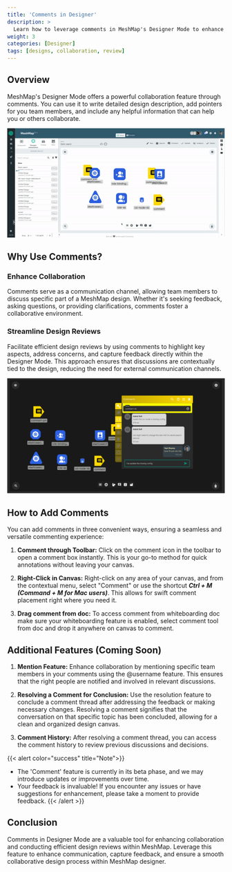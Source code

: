 ```yaml
---
title: 'Comments in Designer'
description: >
  Learn how to leverage comments in MeshMap's Designer Mode to enhance collaboration and streamline design reviews.
weight: 3
categories: [Designer]
tags: [designs, collaboration, review]
---
```


## Overview

MeshMap's Designer Mode offers a powerful collaboration feature through comments. You can use it to write detailed design description, add pointers for you team members, and include any helpful information that can help you or others collaborate.

![Conversation inside comments in designer](./comments-conversation.gif)

## Why Use Comments?

### Enhance Collaboration

Comments serve as a communication channel, allowing team members to discuss specific part of a MeshMap design. Whether it's seeking feedback, asking questions, or providing clarifications, comments foster a collaborative environment.

### Streamline Design Reviews

Facilitate efficient design reviews by using comments to highlight key aspects, address concerns, and capture feedback directly within the Designer Mode. This approach ensures that discussions are contextually tied to the design, reducing the need for external communication channels.

<img src="./conversation-screenshot.png" alt="Design review inside comments in designer" width="1000"/>

## How to Add Comments

You can add comments in three convenient ways, ensuring a seamless and versatile commenting experience:

1. **Comment through Toolbar:**
   Click on the comment icon in the toolbar to open a comment box instantly. This is your go-to method for quick annotations without leaving your canvas.

2. **Right-Click in Canvas:**
   Right-click on any area of your canvas, and from the contextual menu, select "Comment" or use the shortcut ***Ctrl + M (Command + M for Mac users)***. This allows for swift comment placement right where you need it.

3. **Drag comment from doc:**
   To access comment from whiteboarding doc make sure your whiteboarding feature is enabled, select comment tool from doc and drop it anywhere on canvas to comment.

## Additional Features (Coming Soon)

1. **Mention Feature:**
   Enhance collaboration by mentioning specific team members in your comments using the @username feature. This ensures that the right people are notified and involved in relevant discussions.

2. **Resolving a Comment for Conclusion:**
   Use the resolution feature to conclude a comment thread after addressing the feedback or making necessary changes. Resolving a comment signifies that the conversation on that specific topic has been concluded, allowing for a clean and organized design canvas.

3. **Comment History:**
   After resolving a comment thread, you can access the comment history to review previous discussions and decisions.

{{< alert color="success" title="Note">}}
- The 'Comment' feature is currently in its beta phase, and we may introduce updates or improvements over time.
- Your feedback is invaluable! If you encounter any issues or have suggestions for enhancement, please take a moment to provide feedback.
{{< /alert >}}

## Conclusion

Comments in Designer Mode are a valuable tool for enhancing collaboration and conducting efficient design reviews within MeshMap. Leverage this feature to enhance communication, capture feedback, and ensure a smooth collaborative design process within MeshMap designer.